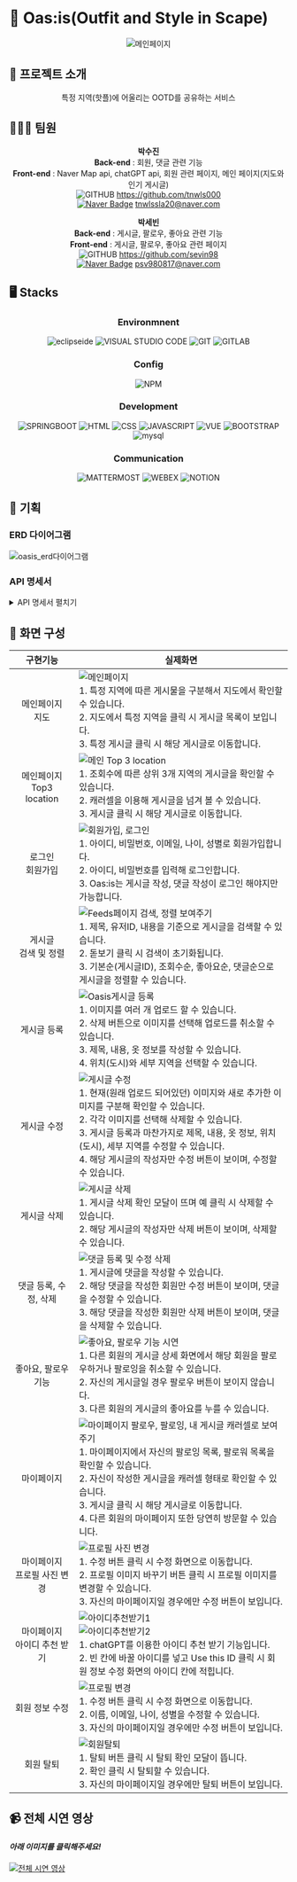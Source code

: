 # 🌴 Oas:is(Outfit and Style in Scape)
<div align="center">
  
  ![메인페이지](https://github.com/tnwls000/Oasis/assets/70851874/15bf572c-98c2-4539-a30c-0602b98e9791)
</div>

## 👚 프로젝트 소개
<div align="center">
  특정 지역(핫플)에 어울리는 OOTD를 공유하는 서비스
</div>

## 🧑‍🤝‍🧑 팀원
<div align="center">
  
  **박수진**<br>
  **Back-end** : 회원, 댓글 관련 기능<br>
  **Front-end** : Naver Map api, chatGPT api, 회원 관련 페이지, 메인 페이지(지도와 인기 게시글)<br>
  ![GITHUB](https://img.shields.io/badge/GITHUB-000000.svg?&style=for-the-badge&logo=GITHUB&logoColor=white)
 https://github.com/tnwls000<br>
  [![Naver Badge](https://img.shields.io/badge/Naver-03C75A?style=flat-square&logo=Naver&logoColor=white&link=mailto:choikl3115@naver.com)](mailto:tnwlssla20@naver.com) tnwlssla20@naver.com

  **박세빈**<br>
  **Back-end** : 게시글, 팔로우, 좋아요 관련 기능<br>
  **Front-end** : 게시글, 팔로우, 좋아요 관련 페이지<br>
  ![GITHUB](https://img.shields.io/badge/GITHUB-000000.svg?&style=for-the-badge&logo=GITHUB&logoColor=white)
 https://github.com/sevin98<br>
 [![Naver Badge](https://img.shields.io/badge/Naver-03C75A?style=flat-square&logo=Naver&logoColor=white&link=mailto:choikl3115@naver.com)](mailto:psv980817@naver.com) psv980817@naver.com
</div>

## 🖥️ Stacks
<div align="center">

  ### Environmnent

![eclipseide](https://img.shields.io/badge/eclipse-2C2255.svg?&style=for-the-badge&logo=eclipseide&logoColor=white)
![VISUAL STUDIO CODE](https://img.shields.io/badge/VISUAL%20STUDIO%20CODE-007ACC.svg?&style=for-the-badge&logo=VISUAL%20STUDIO%20CODE&logoColor=white)
![GIT](https://img.shields.io/badge/GIT-F05032.svg?&style=for-the-badge&logo=GIT&logoColor=white)
![GITLAB](https://img.shields.io/badge/GITLAB-FC6D26.svg?&style=for-the-badge&logo=GITHUB&logoColor=white)

</div>
<div align="center">

### Config

![NPM](https://img.shields.io/badge/NPM-CB3837.svg?&style=for-the-badge&logo=NPM&logoColor=white)

</div>
<div align="center">

### Development

![SPRINGBOOT](https://img.shields.io/badge/SPRING%20BOOT-6DB33F.svg?&style=for-the-badge&logo=SPRING%20BOOT&logoColor=white)
![HTML](https://img.shields.io/badge/HTML-E34F26.svg?&style=for-the-badge&logo=JAVASCRIPT&logoColor=white)
![CSS](https://img.shields.io/badge/CSS-1572B6.svg?&style=for-the-badge&logo=JAVASCRIPT&logoColor=white)
![JAVASCRIPT](https://img.shields.io/badge/JAVASCRIPT-F7DF1E.svg?&style=for-the-badge&logo=JAVASCRIPT&logoColor=white)
![VUE](https://img.shields.io/badge/VUE-4FC08D.svg?&style=for-the-badge&logo=VUE.JS&logoColor=white)
![BOOTSTRAP](https://img.shields.io/badge/BOOTSTRAP-7952B3.svg?&style=for-the-badge&logo=BOOTSTRAP&logoColor=white)
![mysql](https://img.shields.io/badge/MYSQL-4479A1.svg?&style=for-the-badge&logo=mysql&logoColor=white)

</div>
<div align="center">
  
### Communication

![MATTERMOST](https://img.shields.io/badge/MATTERMOST-0058CC.svg?&style=for-the-badge&logo=MATTERMOST&logoColor=white)
![WEBEX](https://img.shields.io/badge/WEBEX-000000.svg?&style=for-the-badge&logo=WEBEX&logoColor=white)
![NOTION](https://img.shields.io/badge/NOTION-000000.svg?&style=for-the-badge&logo=notion.JS&logoColor=white)
</div>

## 🤔 기획
### ERD 다이어그램
![oasis_erd다이어그램](https://github.com/tnwls000/Oasis/assets/70851874/576714a5-b721-49fa-ae61-94a1862b9326)

### API 명세서

<details>
<summary>API 명세서 펼치기</summary>
<div markdown="1">
  
![API명세서](https://github.com/tnwls000/Oasis/assets/70851874/072bb1ba-4c6e-471b-b3f6-bb9e7cf52b70)

</div>
</details>

## 🔎 화면 구성
  
|구현기능|실제화면|
|:--------:|--------------------|
|메인페이지<br>지도|![메인페이지](https://github.com/tnwls000/Oasis/assets/117634128/5fd51454-7bec-4e7e-912d-1931f017bdb7)<br>1. 특정 지역에 따른 게시물을 구분해서 지도에서 확인할 수 있습니다.<br>2. 지도에서 특정 지역을 클릭 시 게시글 목록이 보입니다.<br>3. 특정 게시글 클릭 시 해당 게시글로 이동합니다.|
|메인페이지<br>Top3 location|![메인 Top 3 location](https://github.com/tnwls000/Oasis/assets/117634128/525caf8a-5684-4302-b621-5d4d9ea5e475)<br>1. 조회수에 따른 상위 3개 지역의 게시글을 확인할 수 있습니다.<br>2. 캐러셀을 이용해 게시글을 넘겨 볼 수 있습니다.<br>3. 게시글 클릭 시 해당 게시글로 이동합니다.|
|로그인<br>회원가입|![회원가입, 로그인](https://github.com/tnwls000/Oasis/assets/117634128/eef4140a-21fe-41c2-b2ef-d0c20b17b7b4)<br>1. 아이디, 비밀번호, 이메일, 나이, 성별로 회원가입합니다.<br>2. 아이디, 비밀번호를 입력해 로그인합니다.<br>3. Oas:is는 게시글 작성, 댓글 작성이 로그인 해야지만 가능합니다.|
|게시글<br>검색 및 정렬|![Feeds페이지 검색, 정렬 보여주기](https://github.com/tnwls000/Oasis/assets/117634128/675252e1-3401-48f3-8f97-deec575360a8)<br>1. 제목, 유저ID, 내용을 기준으로 게시글을 검색할 수 있습니다.<br>2. 돋보기 클릭 시 검색이 초기화됩니다.<br>3. 기본순(게시글ID), 조회수순, 좋아요순, 댓글순으로 게시글을 정렬할 수 있습니다.|
|게시글 등록|![Oasis게시글 등록](https://github.com/tnwls000/Oasis/assets/117634128/5cc4226b-eab5-4656-8a4d-49c58a679010)<br>1. 이미지를 여러 개 업로드 할 수 있습니다.<br>2. 삭제 버튼으로 이미지를 선택해 업로드를 취소할 수 있습니다.<br>3. 제목, 내용, 옷 정보를 작성할 수 있습니다.<br>4. 위치(도시)와 세부 지역을 선택할 수 있습니다.|
|게시글 수정|![게시글 수정](https://github.com/tnwls000/Oasis/assets/117634128/0a6471d9-0f33-4a66-ba6e-3064f842ecb9)<br>1. 현재(원래 업로드 되어있던) 이미지와 새로 추가한 이미지를 구분해 확인할 수 있습니다.<br>2. 각각 이미지를 선택해 삭제할 수 있습니다.<br>3. 게시글 등록과 마찬가지로 제목, 내용, 옷 정보, 위치(도시), 세부 지역를 수정할 수 있습니다.<br>4. 해당 게시글의 작성자만 수정 버튼이 보이며, 수정할 수 있습니다.|
|게시글 삭제|![게시글 삭제](https://github.com/tnwls000/Oasis/assets/117634128/bde52088-4e9a-41e6-8804-21b9b0ee8a9a)<br>1. 게시글 삭제 확인 모달이 뜨며 예 클릭 시 삭제할 수 있습니다.<br>2. 해당 게시글의 작성자만 삭제 버튼이 보이며, 삭제할 수 있습니다.|
|댓글 등록, 수정, 삭제|![댓글 등록 및 수정 삭제](https://github.com/tnwls000/Oasis/assets/117634128/75af5bdc-1e1a-4872-9bd2-42a626600c4d)<br>1. 게시글에 댓글을 작성할 수 있습니다.<br>2. 해당 댓글을 작성한 회원만 수정 버튼이 보이며, 댓글을 수정할 수 있습니다.<br>3. 해당 댓글을 작성한 회원만 삭제 버튼이 보이며, 댓글을 삭제할 수 있습니다.|
|좋아요, 팔로우 기능|![좋아요, 팔로우 기능 시연](https://github.com/tnwls000/Oasis/assets/117634128/515a9d5a-fa92-49d6-b978-1c7dad84ce90)<br>1. 다른 회원의 게시글 상세 화면에서 해당 회원을 팔로우하거나 팔로잉을 취소할 수 있습니다.<br>2. 자신의 게시글일 경우 팔로우 버튼이 보이지 않습니다.<br>3. 다른 회원의 게시글의 좋아요를 누를 수 있습니다.|
|마이페이지|![마이페이지 팔로우, 팔로잉, 내 게시글 캐러셀로 보여주기](https://github.com/tnwls000/Oasis/assets/117634128/2526ede9-74eb-449e-b62e-45bfec408f72)<br>1. 마이페이지에서 자신의 팔로잉 목록, 팔로워 목록을 확인할 수 있습니다.<br>2. 자신이 작성한 게시글을 캐러셀 형태로 확인할 수 있습니다.<br>3. 게시글 클릭 시 해당 게시글로 이동합니다.<br>4. 다른 회원의 마이페이지 또한 당연히 방문할 수 있습니다.|
|마이페이지<br>프로필 사진 변경|![프로필 사진 변경](https://github.com/tnwls000/Oasis/assets/117634128/86c888e5-3086-43a7-8a51-0d27ad339f22)<br>1. 수정 버튼 클릭 시 수정 화면으로 이동합니다.<br>2. 프로필 이미지 바꾸기 버튼 클릭 시 프로필 이미지를 변경할 수 있습니다.<br>3. 자신의 마이페이지일 경우에만 수정 버튼이 보입니다.|
|마이페이지<br>아이디 추천 받기|![아이디추천받기1](https://github.com/tnwls000/Oasis/assets/70851874/5eb931b8-82bf-4fdf-94a3-7d855885c29a)<br>![아이디추천받기2](https://github.com/tnwls000/Oasis/assets/70851874/6a75f64c-c3e0-41bc-9164-2c5e8cd1da4f)<br>1. chatGPT를 이용한 아이디 추천 받기 기능입니다.<br>2. 빈 칸에 바꿀 아이디를 넣고 Use this ID 클릭 시 회원 정보 수정 화면의 아이디 칸에 적힙니다.|
|회원 정보 수정|![프로필 변경](https://github.com/tnwls000/Oasis/assets/117634128/a526b45f-d768-421e-84b1-a9d790cfdf9a)<br>1. 수정 버튼 클릭 시 수정 화면으로 이동합니다.<br>2. 이름, 이메일, 나이, 성별을 수정할 수 있습니다.<br>3. 자신의 마이페이지일 경우에만 수정 버튼이 보입니다.|
|회원 탈퇴|![회원탈퇴](https://github.com/tnwls000/Oasis/assets/117634128/7f5e8148-3a35-4a43-8f07-4c3810ef3ea4)<br>1. 탈퇴 버튼 클릭 시 탈퇴 확인 모달이 뜹니다.<br>2. 확인 클릭 시 탈퇴할 수 있습니다.<br>3. 자신의 마이페이지일 경우에만 탈퇴 버튼이 보입니다.|

## 📹 전체 시연 영상 
#### ***아래 이미지를 클릭해주세요!*** 
[![전체 시연 영상](http://img.youtube.com/vi/XC6j_dGdDJ0/0.jpg)](https://youtu.be/XC6j_dGdDJ0)

